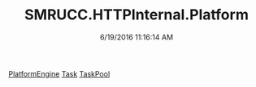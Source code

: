 ﻿---
title: SMRUCC.HTTPInternal.Platform
date: 6/19/2016 11:16:14 AM
---

[PlatformEngine](T-SMRUCC.HTTPInternal.Platform.PlatformEngine.html)
[Task](T-SMRUCC.HTTPInternal.Platform.Task.html)
[TaskPool](T-SMRUCC.HTTPInternal.Platform.TaskPool.html)
